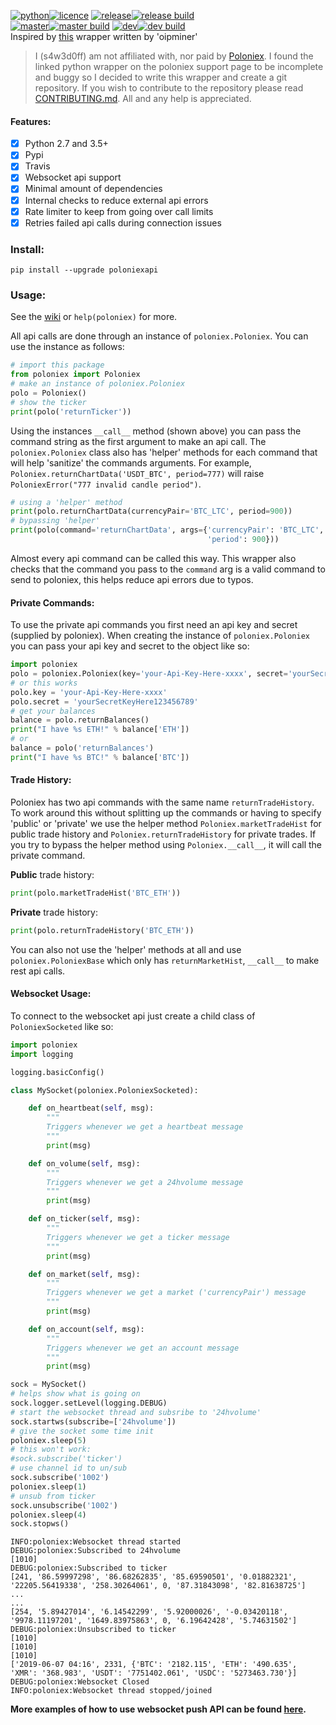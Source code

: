 [![python](https://img.shields.io/badge/python-2.7%20%26%203-blue.svg)![licence](https://img.shields.io/badge/licence-GPL%20v2-blue.svg)](https://github.com/s4w3d0ff/python-poloniex/blob/master/LICENSE) [![release](https://img.shields.io/github/release/s4w3d0ff/python-poloniex.svg)![release build](https://travis-ci.org/s4w3d0ff/python-poloniex.svg?branch=v0.5.5)](https://github.com/s4w3d0ff/python-poloniex/releases)  
[![master](https://img.shields.io/badge/branch-master-blue.svg)![master build](https://api.travis-ci.org/s4w3d0ff/python-poloniex.svg?branch=master)](https://github.com/s4w3d0ff/python-poloniex/tree/master) [![dev](https://img.shields.io/badge/branch-dev-blue.svg)![dev build](https://api.travis-ci.org/s4w3d0ff/python-poloniex.svg?branch=dev)](https://github.com/s4w3d0ff/python-poloniex/tree/dev)  
Inspired by [this](http://pastebin.com/8fBVpjaj) wrapper written by 'oipminer'  
> I (s4w3d0ff) am not affiliated with, nor paid by [Poloniex](https://poloniex.com). I found the linked python wrapper on the poloniex support page to be incomplete and buggy so I decided to write this wrapper and create a git repository. If you wish to contribute to the repository please read [CONTRIBUTING.md](https://github.com/s4w3d0ff/python-poloniex/blob/master/CONTRIBUTING.md). All and any help is appreciated.
#### Features:
- [x] Python 2.7 and 3.5+
- [x] Pypi
- [x] Travis
- [x] Websocket api support
- [x] Minimal amount of dependencies
- [x] Internal checks to reduce external api errors
- [x] Rate limiter to keep from going over call limits
- [x] Retries failed api calls during connection issues

### Install:
```
pip install --upgrade poloniexapi
```

### Usage:
See the [wiki](https://github.com/s4w3d0ff/python-poloniex/wiki) or `help(poloniex)` for more.

All api calls are done through an instance of `poloniex.Poloniex`. You can use the instance as follows:
```python
# import this package
from poloniex import Poloniex
# make an instance of poloniex.Poloniex
polo = Poloniex()
# show the ticker
print(polo('returnTicker'))
```
Using the instances `__call__` method (shown above) you can pass the command string as the first argument to make an api call. The `poloniex.Poloniex` class also has 'helper' methods for each command that will help 'sanitize' the commands arguments. For example, `Poloniex.returnChartData('USDT_BTC', period=777)` will raise `PoloniexError("777 invalid candle period")`.

```python
# using a 'helper' method
print(polo.returnChartData(currencyPair='BTC_LTC', period=900))
# bypassing 'helper'
print(polo(command='returnChartData', args={'currencyPair': 'BTC_LTC',
                                            'period': 900}))
```
Almost every api command can be called this way. This wrapper also checks that the command you pass to the `command` arg is a valid command to send to poloniex, this helps reduce api errors due to typos.

#### Private Commands:
To use the private api commands you first need an api key and secret (supplied by poloniex). When creating the instance of `poloniex.Poloniex` you can pass your api key and secret to the object like so:

```python
import poloniex
polo = poloniex.Poloniex(key='your-Api-Key-Here-xxxx', secret='yourSecretKeyHere123456789')
# or this works
polo.key = 'your-Api-Key-Here-xxxx'
polo.secret = 'yourSecretKeyHere123456789'
# get your balances
balance = polo.returnBalances()
print("I have %s ETH!" % balance['ETH'])
# or
balance = polo('returnBalances')
print("I have %s BTC!" % balance['BTC'])
```
#### Trade History:
Poloniex has two api commands with the same name `returnTradeHistory`. To work around this without splitting up the commands or having to specify 'public' or 'private' we use the helper method `Poloniex.marketTradeHist` for public trade history and `Poloniex.returnTradeHistory` for private trades. If you try to bypass the helper method using `Poloniex.__call__`, it will call the private command.

**Public** trade history:
```python
print(polo.marketTradeHist('BTC_ETH'))
```
**Private** trade history:
```python
print(polo.returnTradeHistory('BTC_ETH'))
```

You can also not use the 'helper' methods at all and use `poloniex.PoloniexBase` which only has `returnMarketHist`, `__call__` to make rest api calls.

#### Websocket Usage:
To connect to the websocket api just create a child class of `PoloniexSocketed` like so:
```python
import poloniex
import logging

logging.basicConfig()

class MySocket(poloniex.PoloniexSocketed):

    def on_heartbeat(self, msg):
        """
        Triggers whenever we get a heartbeat message
        """
        print(msg)

    def on_volume(self, msg):
        """
        Triggers whenever we get a 24hvolume message
        """
        print(msg)

    def on_ticker(self, msg):
        """
        Triggers whenever we get a ticker message
        """
        print(msg)

    def on_market(self, msg):
        """
        Triggers whenever we get a market ('currencyPair') message
        """
        print(msg)

    def on_account(self, msg):
        """
        Triggers whenever we get an account message
        """
        print(msg)

sock = MySocket()
# helps show what is going on
sock.logger.setLevel(logging.DEBUG)
# start the websocket thread and subsribe to '24hvolume'
sock.startws(subscribe=['24hvolume'])
# give the socket some time init
poloniex.sleep(5)
# this won't work:
#sock.subscribe('ticker')
# use channel id to un/sub
sock.subscribe('1002')
poloniex.sleep(1)
# unsub from ticker
sock.unsubscribe('1002')
poloniex.sleep(4)
sock.stopws()

```

```
INFO:poloniex:Websocket thread started
DEBUG:poloniex:Subscribed to 24hvolume
[1010]
DEBUG:poloniex:Subscribed to ticker
[241, '86.59997298', '86.68262835', '85.69590501', '0.01882321', '22205.56419338', '258.30264061', 0, '87.31843098', '82.81638725']
...
...
[254, '5.89427014', '6.14542299', '5.92000026', '-0.03420118', '9978.11197201', '1649.83975863', 0, '6.19642428', '5.74631502']
DEBUG:poloniex:Unsubscribed to ticker
[1010]
[1010]
[1010]
['2019-06-07 04:16', 2331, {'BTC': '2182.115', 'ETH': '490.635', 'XMR': '368.983', 'USDT': '7751402.061', 'USDC': '5273463.730'}]
DEBUG:poloniex:Websocket Closed
INFO:poloniex:Websocket thread stopped/joined
```

**More examples of how to use websocket push API can be found [here](https://github.com/s4w3d0ff/python-poloniex/tree/master/examples).**
